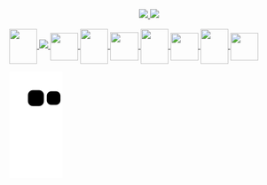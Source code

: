 

<div align="center">
  <a href="https://github.com/mayaraduartez">
  <img height="180em" src="https://github-readme-stats.vercel.app/api?username=mayaraduartez&show_icons=false&theme=radical&include_all_commits=true&count_private=true"/>
  <img height="180em" src="https://github-readme-stats.vercel.app/api/top-langs/?username=mayaraduartez&layout=compact&langs_count=7&theme=radical"/>
</div>

<div style="display: inline_block"><br>
<img align="center" height="63" width="50" src="https://cdn.jsdelivr.net/gh/devicons/devicon/icons/nodejs/nodejs-original.svg" />
<img src="https://cdn.jsdelivr.net/gh/devicons/devicon@latest/icons/php/php-original.svg" />
<img align="center" height="50" width="50" src="https://cdn.jsdelivr.net/gh/devicons/devicon@latest/icons/mysql/mysql-original.svg" />
<img align="center" height="63" width="50" src="https://cdn.jsdelivr.net/gh/devicons/devicon/icons/postgresql/postgresql-original-wordmark.svg" />
<img align="center" height="51" width="51" src="https://cdn.jsdelivr.net/gh/devicons/devicon/icons/javascript/javascript-original.svg" />
<img align="center" height="63" width="50" src="https://cdn.jsdelivr.net/gh/devicons/devicon/icons/html5/html5-original.svg" />
<img align="center" height="50" width="50" src="https://cdn.jsdelivr.net/gh/devicons/devicon/icons/css3/css3-original.svg" />
<img align="center" height="63" width="50" src="https://cdn.jsdelivr.net/gh/devicons/devicon/icons/python/python-original.svg" />
<img align="center" height="50" width="50" src="https://cdn.jsdelivr.net/gh/devicons/devicon/icons/c/c-original.svg" />

          


</div>
 
<div>
   
  
  
  
  
  ![Snake animation](https://github.com/mayaraduartez/mayaraduartez/blob/output/github-contribution-grid-snake.svg)
</div>
